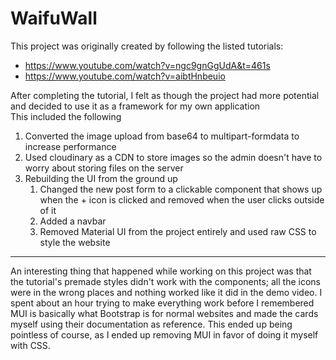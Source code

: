 # WaifuWall

This project was originally created by following the listed tutorials:  
 - https://www.youtube.com/watch?v=ngc9gnGgUdA&t=461s 
 - https://www.youtube.com/watch?v=aibtHnbeuio  

After completing the tutorial, I felt as though the project had more potential and decided to use it as a framework for my own application  
This included the following
1. Converted the image upload from base64 to multipart-formdata to increase performance
2. Used cloudinary as a CDN to store images so the admin doesn't have to worry about storing files on the server
3. Rebuilding the UI from the ground up
    1. Changed the new post form to a clickable component that shows up when the + icon is clicked and removed when the user clicks outside of it
    2. Added a navbar
    3. Removed Material UI from the project entirely and used raw CSS to style the website

---

An interesting thing that happened while working on this project was that the tutorial's premade styles didn't work with the components; all the icons were in the wrong places and nothing worked like it did in the demo video. I spent about an hour trying to make everything work before I remembered MUI is basically what Bootstrap is for normal websites and made the cards myself using their documentation as reference. This ended up being pointless of course, as I ended up removing MUI in favor of doing it myself with CSS.



